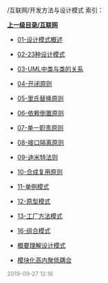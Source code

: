 /互联网/开发方法与设计模式 索引：


**[上一级目录/互联网](/互联网/index.md)**

- [01-设计模式概述](/互联网/开发方法与设计模式/01-设计模式概述.md)

- [02-23种设计模式](/互联网/开发方法与设计模式/02-23种设计模式.md)

- [03-UML中类与类的关系](/互联网/开发方法与设计模式/03-UML中类与类的关系.md)

- [04-开闭原则](/互联网/开发方法与设计模式/04-开闭原则.md)

- [05-里氏替换原则](/互联网/开发方法与设计模式/05-里氏替换原则.md)

- [06-依赖倒置原则](/互联网/开发方法与设计模式/06-依赖倒置原则.md)

- [07-单一职责原则](/互联网/开发方法与设计模式/07-单一职责原则.md)

- [08-接口隔离原则](/互联网/开发方法与设计模式/08-接口隔离原则.md)

- [09-迪米特法则](/互联网/开发方法与设计模式/09-迪米特法则.md)

- [10-合成复用原则](/互联网/开发方法与设计模式/10-合成复用原则.md)

- [11-单例模式](/互联网/开发方法与设计模式/11-单例模式.md)

- [12-原型模式](/互联网/开发方法与设计模式/12-原型模式.md)

- [13-工厂方法模式](/互联网/开发方法与设计模式/13-工厂方法模式.md)

- [16-组合模式](/互联网/开发方法与设计模式/16-组合模式.md)

- [概要理解设计模式](/互联网/开发方法与设计模式/概要理解设计模式.md)

- [模块化高内聚低耦合](/互联网/开发方法与设计模式/模块化高内聚低耦合.md)


<font size=2 color='grey'> 2019-09-27 12:16 </font>
